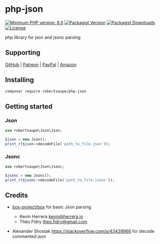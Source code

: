 # php-json

[![Minimum PHP version: 8.0](https://img.shields.io/badge/php-8.0%2B-blue.svg?color=blue&style=for-the-badge)](https://packagist.org/packages/robertsaupe/php-json)
[![Packagist Version](https://img.shields.io/packagist/v/robertsaupe/php-json?color=blue&style=for-the-badge)](https://packagist.org/packages/robertsaupe/php-json)
[![Packagist Downloads](https://img.shields.io/packagist/dt/robertsaupe/php-json?color=blue&style=for-the-badge)](https://packagist.org/packages/robertsaupe/php-json)
[![License](https://img.shields.io/badge/license-MIT-blue.svg?style=for-the-badge)](LICENSE)

php library for json and jsonc parsing

## Supporting

[GitHub](https://github.com/sponsors/robertsaupe) |
[Patreon](https://www.patreon.com/robertsaupe) |
[PayPal](https://www.paypal.com/donate?hosted_button_id=SQMRNY8YVPCZQ) |
[Amazon](https://www.amazon.de/ref=as_li_ss_tl?ie=UTF8&linkCode=ll2&tag=robertsaupe-21&linkId=b79bc86cee906816af515980cb1db95e&language=de_DE)

## Installing

```sh
composer require robertsaupe/php-json
```

## Getting started

### Json

```php
use robertsaupe\Json\Json;

$json = new Json();
print_r($json->decodeFile('path_to_file.json'));
```

### Jsonc

```php
use robertsaupe\Json\Jsonc;

$jsonc = new Jsonc();
print_r($jsonc->decodeFile('path_to_file.jsonc'));
```

## Credits

- [box-project/box](https://github.com/box-project/box) for basic Json parsing
  - Kevin Herrera <kevin@herrera.io>
  - Théo Fidry <theo.fidry@gmail.com>

- Alexander Shostak <https://stackoverflow.com/a/43439966> for decode commented json
